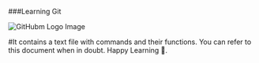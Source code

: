 ###Learning Git


<img  src ="https://www.howtogeek.com/wp-content/uploads/2017/09/1-github-explained.png?width=1198&trim=1,1&bg-color=000&pad=1,1" alt="GitHubm Logo Image"/>

#It contains a text file with commands and their functions. You can refer to this document when in doubt. Happy Learning 🙂. 
